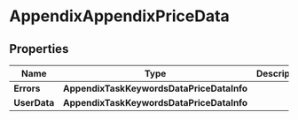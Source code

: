 # AppendixAppendixPriceData


## Properties

| Name | Type | Description | Notes |
|------------ | ------------- | ------------- | -------------|
**Errors** | **AppendixTaskKeywordsDataPriceDataInfo** |  |[optional]|
**UserData** | **AppendixTaskKeywordsDataPriceDataInfo** |  |[optional]|